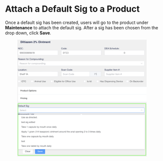 # Attach a Default Sig to a Product

Once a default sig has been created, users will go to the product under **Maintenance** to attach the default sig. After a sig has been chosen from the drop down, click **Save**_._

<figure><img src="../../.gitbook/assets/image (509).png" alt=""><figcaption></figcaption></figure>
